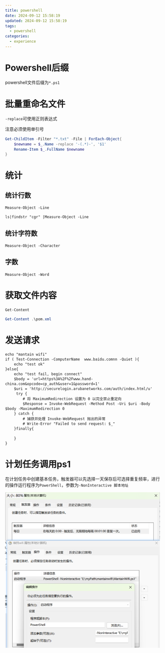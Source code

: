 ```yaml
---
title: powershell
date: 2024-09-12 15:58:19
updated: 2024-09-12 15:58:19
tags:
  - powershell
categories:
  - experience
---
```


# Powershell后缀

powershell文件后缀为`*.ps1`

# 批量重命名文件

`-replace`可使用正则表达式

注意必须使用单引号

```powershell
Get-ChildItem -Filter "*.txt" -File | ForEach-Object{
    $newname = $_.Name -replace '-(.*)-', '$1'
    Rename-Item $_.FullName $newname
}
```

# 统计

## 统计行数

`Measure-Object -Line`

```
ls|findstr "cgr" |Measure-Object -Line
```

## 统计字符数

`Measure-Object -Character`

## 字数

`Measure-Object -Word`

# 获取文件内容

`Get-Content`

```powershell
Get-Content .\pom.xml
```

# 发送请求

```
echo "mantain wifi"
if ( Test-Connection -ComputerName  www.baidu.comnn -Quiet ){
	echo "test ok"
}else{
	echo "test fail, begin connect"
	$body = 'url=https%3A%2F%2Fwww.hand-china.com&opcode=cp_auth&user=1&password=1'
	$uri = 'http://securelogin.arubanetworks.com/auth/index.html/u'
	 try {
        # 将 MaximumRedirection 设置为 0 以完全禁止重定向
        $Response = Invoke-WebRequest -Method Post -Uri $uri -Body $body -MaximumRedirection 0
    } catch {
        # 捕获并处理 Invoke-WebRequest 抛出的异常
        # Write-Error "Failed to send request: $_"
    }finally{
        
    }
}
```

# 计划任务调用ps1

在计划任务中创建基本任务，触发器可以先选择一天保存后可选择重复频率，进行的操作运行程序为`PowerShell`，参数为`-NonInteractive 脚本地址`

![image-20241108110031556](powershell/image-20241108110031556.png)